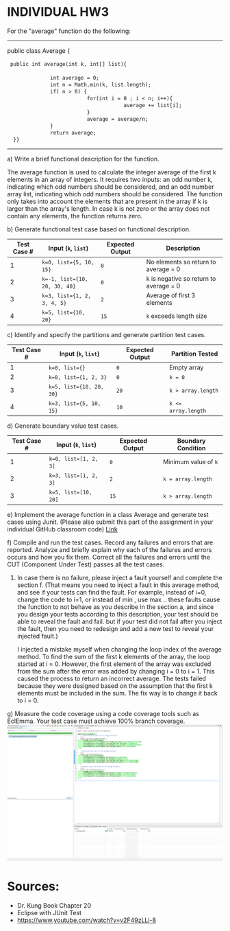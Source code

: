 # INDIVIDUAL HW3
For the "average" function do the following:

 ------------------------------------------------------------------------------------------------------------------

public class Average {

     public int average(int k, int[] list){

                  int average = 0;
                  int n = Math.min(k, list.length);
                  if( n > 0) {
                              for(int i = 0 ; i < n; i++){
                                          average += list[i];
                              }
                              average = average/n;
                  }
                  return average;
      }}
-------------------------------------------------------------------------------------------------------------------

a) Write a brief functional description for the function.

The average function is used to calculate the integer average of the first k elements in an array of integers. It requires two inputs: an odd number k, indicating which odd numbers should be considered, and an odd number array list, indicating which odd numbers should be considered. The function only takes into account the elements that are present in the array if k is larger than the array's length. In case k is not zero or the array does not contain any elements, the function returns zero.

b) Generate functional test case based on functional description.

| Test Case # | Input (`k`, `list`)           | Expected Output | Description                     |
|-------------|-------------------------------|-----------------|---------------------------------|
| 1           | `k=0, list={5, 10, 15}`      | `0`             | No elements so return to average = 0          |
| 2           | `k=-1, list={10, 20, 30, 40}` | `0`            | k is negative so return to average = 0       |
| 3           | `k=3, list={1, 2, 3, 4, 5}`  | `2`             | Average of first 3 elements     |
| 4           | `k=5, list={10, 20}`         | `15`            | `k` exceeds length size          |


c) Identify and specify the partitions and generate partition test cases.

| Test Case # | Input (`k`, `list`)           | Expected Output | Partition Tested                |
|-------------|-------------------------------|-----------------|---------------------------------|
| 1           | `k=0, list={}`               | `0`             | Empty array                    |
| 2           | `k=0, list={1, 2, 3}`        | `0`             | `k = 0`                        |
| 3           | `k=5, list={10, 20, 30}`     | `20`            | `k > array.length`             |
| 4           | `k=3, list={5, 10, 15}`      | `10`            | `k <= array.length`            |


d) Generate boundary value test cases.

| Test Case # | Input (`k`, `list`)           | Expected Output | Boundary Condition              |
|-------------|-------------------------------|-----------------|---------------------------------|
| 1           | `k=0, list=[1, 2, 3]`        | `0`             | Minimum value of `k`            |
| 2           | `k=3, list=[1, 2, 3]`        | `2`             | `k = array.length`              |
| 3           | `k=5, list=[10, 20]`         | `15`            | `k > array.length`              |

e) Implement the average function in a class Average and generate test cases using Junit. (Please also submit this part of the assignment in your individual GitHub classroom code)
[Link](https://github.com/UTDClassroomOrg/hw3-testing-Khanh-Doan-/tree/main/src/average)

f) Compile and run the test cases. Record any failures and errors that are reported. Analyze and briefly explain why each of the failures and errors occurs and how you fix them. Correct all the failures and errors until the CUT (Component Under Test) passes all the test cases.
   1. In case there is no failure, please inject a fault yourself and complete the section f. (That means you need to inject a fault in this average method, and see if your tests can find the fault. For example, instead of i=0, change the code to i=1, or instead of min , use max .. these faults cause the function to not behave as you describe in the section a, and since you design your tests according to this description, your test should be able to reveal the fault and fail. but if your test did not fail after you inject the fault, then you need to redesign and add a new test to reveal your injected fault.)
      
      I injected a mistake myself when changing the loop index of the average method. To find the sum of the first k elements of the array, the loop started at i = 0. However, the first element of the array was excluded from the sum after the error was added by changing i = 0 to i = 1. This caused the process to return an incorrect average. The tests failed because they were designed based on the assumption that the first k elements must be included in the sum. The fix way is to change it back to i = 0.
      
g) Measure the code coverage using a code coverage tools such as EclEmma. Your test case must achieve 100% branch coverage.
   ![](https://github.com/UTDClassroomOrg/hw3-testing-Khanh-Doan-/blob/main/coverage.png)

   # Sources:
- Dr. Kung Book Chapter 20 
- Eclipse with JUnit Test
- https://www.youtube.com/watch?v=v2F49zLLj-8
  
